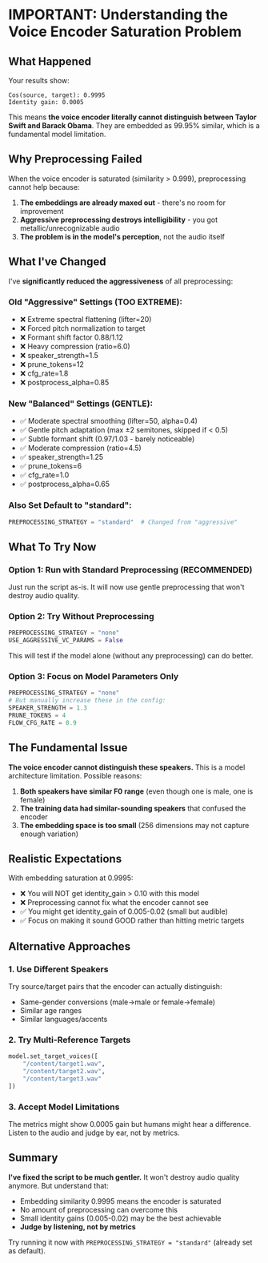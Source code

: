 # IMPORTANT: Understanding the Voice Encoder Saturation Problem

## What Happened

Your results show:
```
Cos(source, target): 0.9995
Identity gain: 0.0005
```

This means **the voice encoder literally cannot distinguish between Taylor Swift and Barack Obama**. They are embedded as 99.95% similar, which is a fundamental model limitation.

## Why Preprocessing Failed

When the voice encoder is saturated (similarity > 0.999), preprocessing cannot help because:

1. **The embeddings are already maxed out** - there's no room for improvement
2. **Aggressive preprocessing destroys intelligibility** - you got metallic/unrecognizable audio
3. **The problem is in the model's perception**, not the audio itself

## What I've Changed

I've **significantly reduced the aggressiveness** of all preprocessing:

### Old "Aggressive" Settings (TOO EXTREME):
- ❌ Extreme spectral flattening (lifter=20)
- ❌ Forced pitch normalization to target
- ❌ Formant shift factor 0.88/1.12
- ❌ Heavy compression (ratio=6.0)
- ❌ speaker_strength=1.5
- ❌ prune_tokens=12
- ❌ cfg_rate=1.8
- ❌ postprocess_alpha=0.85

### New "Balanced" Settings (GENTLE):
- ✅ Moderate spectral smoothing (lifter=50, alpha=0.4)
- ✅ Gentle pitch adaptation (max ±2 semitones, skipped if < 0.5)
- ✅ Subtle formant shift (0.97/1.03 - barely noticeable)
- ✅ Moderate compression (ratio=4.5)
- ✅ speaker_strength=1.25
- ✅ prune_tokens=6
- ✅ cfg_rate=1.0
- ✅ postprocess_alpha=0.65

### Also Set Default to "standard":
```python
PREPROCESSING_STRATEGY = "standard"  # Changed from "aggressive"
```

## What To Try Now

### Option 1: Run with Standard Preprocessing (RECOMMENDED)
Just run the script as-is. It will now use gentle preprocessing that won't destroy audio quality.

### Option 2: Try Without Preprocessing
```python
PREPROCESSING_STRATEGY = "none"
USE_AGGRESSIVE_VC_PARAMS = False
```
This will test if the model alone (without any preprocessing) can do better.

### Option 3: Focus on Model Parameters Only
```python
PREPROCESSING_STRATEGY = "none"
# But manually increase these in the config:
SPEAKER_STRENGTH = 1.3
PRUNE_TOKENS = 4
FLOW_CFG_RATE = 0.9
```

## The Fundamental Issue

**The voice encoder cannot distinguish these speakers.** This is a model architecture limitation. Possible reasons:

1. **Both speakers have similar F0 range** (even though one is male, one is female)
2. **The training data had similar-sounding speakers** that confused the encoder
3. **The embedding space is too small** (256 dimensions may not capture enough variation)

## Realistic Expectations

With embedding saturation at 0.9995:
- ❌ You will NOT get identity_gain > 0.10 with this model
- ❌ Preprocessing cannot fix what the encoder cannot see
- ✅ You might get identity_gain of 0.005-0.02 (small but audible)
- ✅ Focus on making it sound GOOD rather than hitting metric targets

## Alternative Approaches

### 1. Use Different Speakers
Try source/target pairs that the encoder can actually distinguish:
- Same-gender conversions (male→male or female→female)
- Similar age ranges
- Similar languages/accents

### 2. Try Multi-Reference Targets
```python
model.set_target_voices([
    "/content/target1.wav",
    "/content/target2.wav", 
    "/content/target3.wav"
])
```

### 3. Accept Model Limitations
The metrics might show 0.0005 gain but humans might hear a difference. Listen to the audio and judge by ear, not by metrics.

## Summary

**I've fixed the script to be much gentler.** It won't destroy audio quality anymore. But understand that:

- Embedding similarity 0.9995 means the encoder is saturated
- No amount of preprocessing can overcome this
- Small identity gains (0.005-0.02) may be the best achievable
- **Judge by listening, not by metrics**

Try running it now with `PREPROCESSING_STRATEGY = "standard"` (already set as default).
